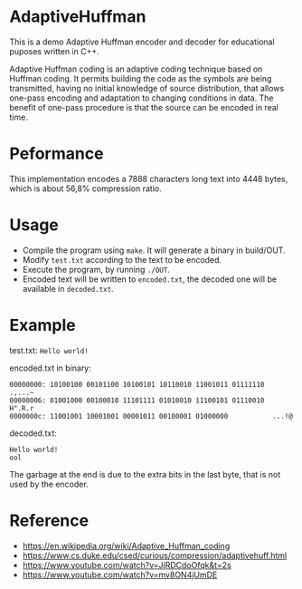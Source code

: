 # AdaptiveHuffman
This is a demo Adaptive Huffman encoder and decoder for educational puposes written in C++.

Adaptive Huffman coding is an adaptive coding technique based on Huffman coding. It permits building the code as the symbols are being transmitted, having no initial knowledge of source distribution, that allows one-pass encoding and adaptation to changing conditions in data. The benefit of one-pass procedure is that the source can be encoded in real time.

# Peformance
This implementation encodes a 7888 characters long text into 4448 bytes, which is about 56,8% compression ratio.

# Usage
- Compile the program using `make`. It will generate a binary in build/OUT.
- Modify `test.txt` according to the text to be encoded.
- Execute the program, by running `./OUT`.
- Encoded text will be written to `encoded.txt`, the decoded one will be available in `decoded.txt`.

# Example

test.txt:
`Hello world!`

encoded.txt in binary:
```
00000000: 10100100 00101100 10100101 10110010 11001011 01111110  .,...~
00000006: 01001000 00100010 11101111 01010010 11100101 01110010  H".R.r
0000000c: 11001001 10001001 00001011 00100001 01000000           ...!@
```

decoded.txt:
```
Hello world!
ool
```
The garbage at the end is due to the extra bits in the last byte, that is not used by the encoder.


# Reference
- https://en.wikipedia.org/wiki/Adaptive_Huffman_coding
- https://www.cs.duke.edu/csed/curious/compression/adaptivehuff.html
- https://www.youtube.com/watch?v=JjRDCdoOfqk&t=2s
- https://www.youtube.com/watch?v=mv8ON4jUmDE

